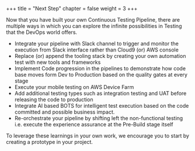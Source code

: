 +++
title = "Next Step"
chapter = false
weight = 3
+++

Now that you have built your own Continuous Testing Pipeline, there are multiple ways in which you can explore the infinite possibilities in Testing that the DevOps world offers.

- Integrate your pipeline with Slack channel to trigger and monitor the execution from Slack interface rather than Cloud9 (or) AWS console
- Replace (or) append the tooling stack by creating your own automation test with new tools and frameworks  
- Implement Code progression in the pipelines to demonstrate how code base moves form Dev to Production based on the quality gates at every stage  
- Execute your mobile testing on AWS Device Farm 
- Add additional testing types such as integration testing and UAT before releasing the code to production 
- Integrate AI based BOTS for intelligent test execution based on the code committed and possible business impact. 
- Re-orchestrate your pipeline by shifting left the non-functional testing i.e. execute the experience assurance at the Pre-Build stage itself

To leverage these learnings in your own work, we encourage you to start by creating a prototype in your project.
